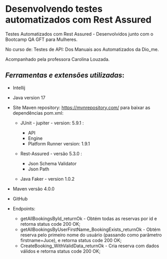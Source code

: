 # Desenvolvendo testes automatizados com Rest Assured

Testes Automatizados com Rest Assured - Desenvolvidos junto com o Bootcamp QA GFT para Mulheres.

No curso de: Testes de API: Dos Manuais aos Automatizados da Dio_me.

Acompanhado pela professora Carolina Louzada.

## ***Ferramentas e extensões utilizadas***:

- Intellij

- Java version 17

- Site Maven repository: https://mvnrepository.com/ para baixar as dependências pom.xml:

  - JUnit - jupiter - version: 5.9.1 :
    - API
    - Engine
    - Platform Runner version: 1.9.1

  - Rest-Assured - versão 5.3.0 :
    - Json Schema Validator
    - Json Path

  - Java Faker - version 1.0.2
  
- Maven versão 4.0.0

- GitHub

- Endpoints:
  - getAllBookingsById_returnOk - Obtém todas as reservas por id e retorna status code 200 OK;
  - getAllBookingsByUserFirstName_BookingExists_returnOk - Obtém reserva pelo primeiro nome do usuário (passando como parâmetro firstname=Juce), e retorna status code 200 OK;
  - CreateBooking_WithValidData_returnOk - Cria reserva com dados válidos e retorna status code 200 OK;